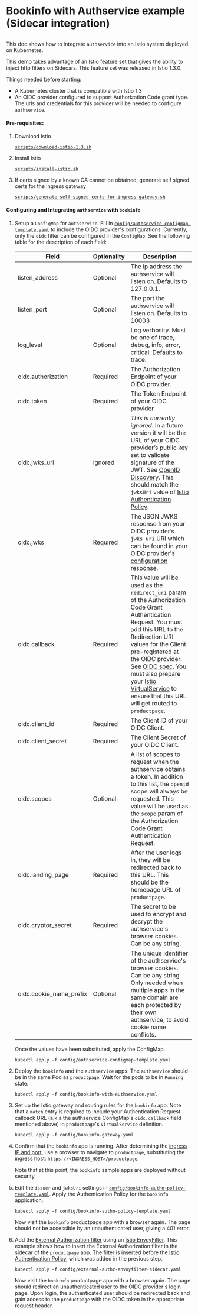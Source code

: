 # Bookinfo with Authservice example (Sidecar integration)

##


This doc shows how to integrate `authservice` into an Istio system deployed on Kubernetes.

This demo takes advantage of an Istio feature set that gives the ability to inject http filters on 
Sidecars. This feature set was released in Istio 1.3.0.

Things needed before starting:

- A Kubernetes cluster that is compatible with Istio 1.3
- An OIDC provider configured to support Authorization Code grant type. The urls and credentials for this 
provider will be needed to configure `authservice`.

 
#### Pre-requisites:
1. Download Istio

   [`scripts/download-istio-1.3.sh`](scripts/download-istio-1.3.sh)

1. Install Istio

   [`scripts/install-istio.sh`](scripts/install-istio.sh)

1. If certs signed by a known CA cannot be obtained, generate self signed certs for the ingress gateway

   [`scripts/generate-self-signed-certs-for-ingress-gateway.sh`](scripts/generate-self-signed-certs-for-ingress-gateway.sh)


#### Configuring and Integrating `authservice` with `bookinfo`

1. Setup a `ConfigMap` for `authservice`. Fill in [`config/authservice-configmap-template.yaml`](config/authservice-configmap-template.yaml) 
to include the OIDC provider's configurations. Currently, only the `oidc` filter can be configured in the `ConfigMap`.
See the following table for the description of each field:    

    | Field                   | Optionality | Description
    |-------------------------|-------------|-----------------------------------------------------------------------------------
    | listen_address          |  Optional   | The ip address the authservice will listen on. Defaults to 127.0.0.1. 
    | listen_port             |  Optional   | The port the authservice will listen on. Defaults to 10003
    | log_level               |  Optional   | Log verbosity. Must be one of trace, debug, info, error, critical. Defaults to trace.
    | oidc.authorization      |  Required   | The Authorization Endpoint of your OIDC provider.
    | oidc.token              |  Required   | The Token Endpoint of your OIDC provider
    | oidc.jwks_uri           |  Ignored    | *This is currently ignored.* In a future version it will be the URL of your OIDC provider’s public key set to validate signature of the JWT. See [OpenID Discovery](https://openid.net/specs/openid-connect-discovery-1_0.html#ProviderMetadata). This should match the `jwksUri` value of [Istio Authentication Policy](https://istio.io/docs/tasks/security/authn-policy/).
    | oidc.jwks               |  Required   | The JSON JWKS response from your OIDC provider’s `jwks_uri` URI which can be found in your OIDC provider's [configuration response](https://openid.net/specs/openid-connect-discovery-1_0.html#ProviderConfigurationResponse).
    | oidc.callback           |  Required   | This value will be used as the `redirect_uri` param of the Authorization Code Grant Authentication Request. You must add this URL to the Redirection URI values for the Client pre-registered at the OIDC provider. See [OIDC spec](https://openid.net/specs/openid-connect-core-1_0.html#AuthRequest). You must also prepare your [Istio VirtualService](https://istio.io/docs/reference/config/networking/v1alpha3/virtual-service/) to ensure that this URL will get routed to `productpage`.
    | oidc.client_id          |  Required   | The Client ID of your OIDC Client.
    | oidc.client_secret      |  Required   | The Client Secret of your OIDC Client.
    | oidc.scopes             |  Optional   | A list of scopes to request when the authservice obtains a token. In addition to this list, the `openid` scope will always be requested. This value will be used as the `scope` param of the Authorization Code Grant Authentication Request.
    | oidc.landing_page       |  Required   | After the user logs in, they will be redirected back to this URL. This should be the homepage URL of `productpage`.
    | oidc.cryptor_secret     |  Required   | The secret to be used to encrypt and decrypt the authservice's browser cookies. Can be any string.
    | oidc.cookie_name_prefix |  Optional   | The unique identifier of the authservice's browser cookies. Can be any string. Only needed when multiple apps in the same domain are each protected by their own authservice, to avoid cookie name conflicts.

   Once the values have been substituted, apply the ConfigMap.
   
   `kubectl apply -f config/authservice-configmap-template.yaml`

1. Deploy the `bookinfo` and the `authservice` apps. The `authservice` should be in the same Pod as `productpage`.
Wait for the pods to be in `Running` state.

    `kubectl apply -f config/bookinfo-with-authservice.yaml`

1. Set up the Istio gateway and routing rules for the `bookinfo` app. Note that a `match` entry is required to include
   your Authentication Request callback URL (a.k.a the authservice ConfigMap's `oidc.callback` field mentioned above) in 
   `productpage`'s `VirtualService` definition.

    `kubectl apply -f config/bookinfo-gateway.yaml`

1. Confirm that the `bookinfo` app is running.
   After determining the [ingress IP and port](https://istio.io/docs/tasks/traffic-management/ingress/ingress-control/#determining-the-ingress-ip-and-ports),
   use a browser to navigate to `productpage`, substituting the ingress host: `https://<INGRESS_HOST>/productpage`.

   Note that at this point, the `bookinfo` sample apps are deployed without security. 

1. Edit the `issuer` and `jwksUri` settings in [`config/bookinfo-authn-policy-template.yaml`](config/bookinfo-authn-policy-template.yaml). 
   Apply the Authentication Policy for the `bookinfo` application.

    `kubectl apply -f config/bookinfo-authn-policy-template.yaml`
    
   Now visit the `bookinfo` productpage app with a browser again. The page should not be accessible by an 
   unauthenticated user, giving a 401 error.
    
1. Add the [External Authorization filter](https://www.envoyproxy.io/docs/envoy/latest/configuration/http/http_filters/ext_authz_filter#config-http-filters-ext-authz)
   using an [Istio EnvoyFilter](https://istio.io/docs/reference/config/networking/v1alpha3/envoy-filter/). 
   This example shows how to insert the External Authorization filter in the sidecar of the `productpage` app.
   The filter is inserted before the [Istio Authentication Policy](https://istio.io/docs/tasks/security/authn-policy/),
   which was added in the previous step.

    `kubectl apply -f config/external-authz-envoyfilter-sidecar.yaml`    
    
   Now visit the `bookinfo` productpage app with a browser again. The page should redirect an unauthenticated 
   user to the OIDC provider's login page. Upon login, the authenticated user should be redirected back 
   and gain access to the `productpage` with the OIDC token in the appropriate request header.
